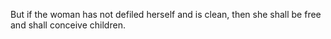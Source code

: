 But if the woman has not defiled herself and is clean, then she shall be free and shall conceive children.

